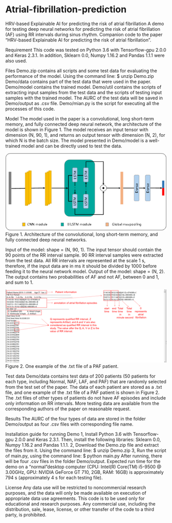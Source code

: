 # Atrial-fibrillation-prediction
HRV-based Explainable AI for predicting the risk of atrial fibrillation
A demo for testing deep neural networks for predicting the risk of atrial fibrillation (AF) using RR intervals during sinus rhythm. Companion code to the paper “HRV-based Explainable AI for predicting the risk of atrial fibrillation”.

Requirement
This code was tested on Python 3.6 with Tensorflow-gpu 2.0.0 and Keras 2.3.1. In addition, Sklearn 0.0, Numpy 1.16.2 and Pandas 1.1.1 were also used. 

Files
Demo.zip contains all scripts and some test data for evaluating the performance of the model. Using the command line:
	$ unzip Demo.zip
Demo/data contains part of the test data that were used in the paper. Demo/model contains the trained model. Demo/util contains the scripts of extracting input samples from the test data and the scripts of testing input samples with the trained model. The AURC of the test data will be saved in Demo/output as .csv file. Demo/mian.py is the script for executing all the processes of this code.

Model
	The model used in the paper is a convolutional, long short-term memory, and fully connected deep neural network, the architecture of the model is shown in Figure 1. The model receives an input tensor with dimension (N, 90, 1), and returns an output tensor with dimension (N, 2), for which N is the batch size. The model presented in Demo/model is a well-trained model and can be directly used to test the data.

![image](https://github.com/hustzp/Atrial-fibrillation-prediction/blob/main/source/Figure1.png)
Figure 1. Architecture of the convolutional, long short-term memory, and fully connected deep neural networks.

Input of the model: shape = (N, 90, 1). The input tensor should contain the 90 points of the RR interval sample. 90 RR interval samples were extracted from the test data. All RR intervals are represented at the scale 1 s, therefore, if the input data are in ms it should be divided by 1000 before feeding it to the neural network model.
Output of the model: shape = (N, 2). The output contains two probabilities of AF and not AF, between 0 and 1, and sum to 1. 

![image](https://github.com/hustzp/Atrial-fibrillation-prediction/blob/main/source/Figure2.png)
Figure 2. One example of the .txt file of a PAF patient.

Test data
Demo/data contains test data of 200 patients (50 patients for each type, including Normal, NAF, LAF, and PAF) that are randomly selected from the test set of the paper. The data of each patient are stored as a .txt file, and one example of the .txt file of a PAF patient is shown in Figure 2. The .txt files of other types of patients do not have AF episodes and include only information on RR intervals. More testing data are available from the corresponding authors of the paper on reasonable request.

Results
The AURC of the four types of data are stored in the folder Demo/output as four .csv files with corresponding file name. 

Installation guide for running Demo
1, Install Python 3.6 with Tensorflow-gpu 2.0.0 and Keras 2.3.1. Then, install the following libraries: Sklearn 0.0, Numpy 1.16.2 and Pandas 1.1.1.
2, Download the Demo.zip file and extract the files from it. Using the command line:
	$ unzip Demo.zip
3, Run the script of main.py, using the command line:
	$ python main.py
After running, there will be four .csv files in the folder Demo/output. Expected run time for the demo on a “normal”desktop computer (CPU: Intel(R) Core(TM) i5-9500 @ 3.00GHz, GPU: NVIDIA GeForce GT 710, 2GB, RAM: 16GB) is approximately 794 s (approximately 4 s for each testing file).

License
Any data use will be restricted to noncommercial research purposes, and the data will only be made available on execution of appropriate data use agreements. This code is to be used only for educational and research purposes. Any commercial use, including the distribution, sale, lease, license, or other transfer of the code to a third party, is prohibited. 
